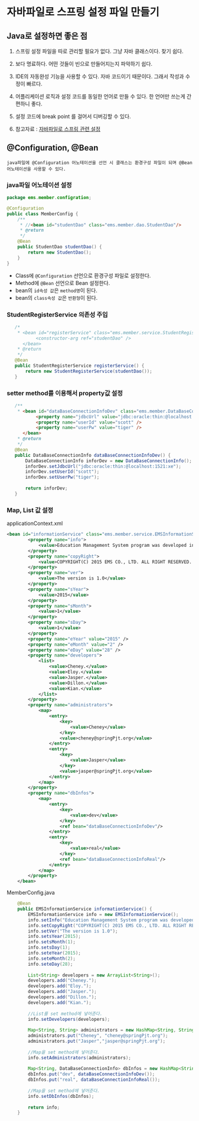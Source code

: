 # 자바파일로 스프링 설정 파일 만들기
## Java로 설정하면 좋은 점
1. 스프링 설정 파일을 따로 관리할 필요가 없다. 그냥 자바 클래스이다. 찾기 쉽다.

2. 보다 명료하다. 어떤 것들이 빈으로 만들어지는지 파악하기 쉽다.

3. IDE의 자동완성 기능을 사용할 수 있다. 자바 코드이기 때문이다. 그래서 작성과 수정이 빠르다.

4. 어플리케이션 로직과 설정 코드를 동일한 언어로 만들 수 있다. 한 언어만 쓰는게 간편하니 좋다.

5. 설정 코드에 break point 를 걸어서 디버깅할 수 있다.

6. 참고자료 : [자바파일로 스프링 관련 설정](https://swdevelopment.tistory.com/313?category=915007)

## @Configuration, @Bean
```
java파일에 @Configuration 어노테이션을 선언 시 클래스는 환경구성 파일이 되며 @Bean 어노테이션을 사용할 수 있다.
```
### java파일 어노테이션 설정
```java
package ems.member.configration;

@Configuration
public class MemberConfig {
	/**
	 * //<bean id="studentDao" class="ems.member.dao.StudentDao"/>
	 * @return
	 */
	@Bean
	public StudentDao studentDao() {
		return new StudentDao();
	}
}
```
* Class에 `@Configuration` 선언으로 환경구성 파일로 설정한다.
* Method에 `@Bean` 선언으로 Bean 설정한다.
* bean의 `id속성 값`은 `method명`이 된다.
* bean의 `class속성 값`은 `반환형`이 된다.

### StudentRegisterService 의존성 주입
 ```java
    /*
	 * <bean id="registerService" class="ems.member.service.StudentRegisterService">
	        <constructor-arg ref="studentDao" />
	   </bean>
	 * @return
	 */
	@Bean
	public StudentRegisterService registerService() {
		return new StudentRegisterService(studentDao());
	}
 ```
### setter method를 이용해서 property값 설정
 ```java
 	/**
	 * <bean id="dataBaseConnectionInfoDev" class="ems.member.DataBaseConnectionInfo">
            <property name="jdbcUrl" value="jdbc:oracle:thin:@localhost:1521:xe" />
            <property name="userId" value="scott" />
            <property name="userPw" value="tiger" />
	   </bean>
	 * @return
	 */
	@Bean
	public DataBaseConnectionInfo dataBaseConnectionInfoDev() {
		DataBaseConnectionInfo inforDev = new DataBaseConnectionInfo();
		inforDev.setJdbcUrl("jdbc:oracle:thin:@localhost:1521:xe");
		inforDev.setUserId("scott");
		inforDev.setUserPw("tiger");
		
		return inforDev;
	}
 ```
### Map, List 값 설정<br/>
applicationContext.xml
```xml
<bean id="informationService" class="ems.member.service.EMSInformationService">
		<property name="info">
			<value>Education Management System program was developed in 2015.</value>
		</property>
		<property name="copyRight">
			<value>COPYRIGHT(C) 2015 EMS CO., LTD. ALL RIGHT RESERVED. CONTACT MASTER FOR MORE INFORMATION.</value>
		</property>
		<property name="ver">
			<value>The version is 1.0</value>
		</property>
		<property name="sYear">
			<value>2015</value>
		</property>
		<property name="sMonth">
			<value>1</value>
		</property>
		<property name="sDay">
			<value>1</value>
		</property>
		<property name="eYear" value="2015" />
		<property name="eMonth" value="2" />
		<property name="eDay" value="28" />
		<property name="developers">
			<list>
				<value>Cheney.</value>
				<value>Eloy.</value>
				<value>Jasper.</value>
				<value>Dillon.</value>
				<value>Kian.</value>
			</list>
		</property>
		<property name="administrators">
			<map>
				<entry>
					<key>
						<value>Cheney</value>
					</key>
					<value>cheney@springPjt.org</value>
				</entry>
				<entry>
					<key>
						<value>Jasper</value>
					</key>
					<value>jasper@springPjt.org</value>
				</entry>
			</map>
		</property>
		<property name="dbInfos">
			<map>
				<entry>
					<key>
						<value>dev</value>
					</key>
					<ref bean="dataBaseConnectionInfoDev"/>
				</entry>
				<entry>
					<key>
						<value>real</value>
					</key>
					<ref bean="dataBaseConnectionInfoReal"/>
				</entry>
			</map>
		</property>
	</bean>
```
MemberConfig.java
```java
	@Bean
	public EMSInformationService informationService() {
		EMSInformationService info = new EMSInformationService();
		info.setInfo("Education Management System program was developed in 2015.");
		info.setCopyRight("COPYRIGHT(C) 2015 EMS CO., LTD. ALL RIGHT RESERVED. CONTACT MASTER FOR MORE INFORMATION.");
		info.setVer("The version is 1.0");
		info.setsYear(2015);
		info.setsMonth(1);
		info.setsDay(1);
		info.seteYear(2015);
		info.seteMonth(2);
		info.seteDay(28);
		
		List<String> developers = new ArrayList<String>();
		developers.add("Cheney.");
		developers.add("Eloy.");
		developers.add("Jasper.");
		developers.add("Dillon.");
		developers.add("Kian.");
		
		//List를 set method에 넣어준다.
		info.setDevelopers(developers);
		
		Map<String, String> administrators = new HashMap<String, String>();
		administrators.put("Cheney", "cheney@springPjt.org");
		administrators.put("Jasper","jasper@springPjt.org");
		
		//Map을 set method에 넣어준다.
		info.setAdministrators(administrators);
		
		Map<String, DataBaseConnectionInfo> dbInfos = new HashMap<String, DataBaseConnectionInfo>();
		dbInfos.put("dev", dataBaseConnectionInfoDev());
		dbInfos.put("real", dataBaseConnectionInfoReal());
		
		//Map을 set method에 넣어준다.
		info.setDbInfos(dbInfos);
		
		return info;
	}
```
